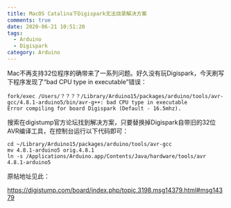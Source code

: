 ```yaml
---
title: MacOS Catalina下Digispark无法烧录解决方案
comments: true
date: 2020-06-21 10:51:20
tags:
  - Arduino
  - Digispark
category: Arduino
---
```


Mac不再支持32位程序的确带来了一系列问题。好久没有玩Digispark，今天刷写下程序发现了“bad CPU type in executable”错误：

```shell
fork/exec /Users/？？？？/Library/Arduino15/packages/arduino/tools/avr-gcc/4.8.1-arduino5/bin/avr-g++: bad CPU type in executable
Error compiling for board Digispark (Default - 16.5mhz).
```

搜索在digistump官方论坛找到解决方案，只要替换掉Digispark自带旧的32位AVR编译工具，在控制台运行以下代码即可：

```shell
cd ~/Library/Arduino15/packages/arduino/tools/avr-gcc
mv 4.8.1-arduino5 orig.4.8.1
ln -s /Applications/Arduino.app/Contents/Java/hardware/tools/avr 4.8.1-arduino5
```

原帖地址见此：

<a href="https://digistump.com/board/index.php/topic,3198.msg14379.html#msg14379" target="_blank">https://digistump.com/board/index.php/topic,3198.msg14379.html#msg14379</a>
